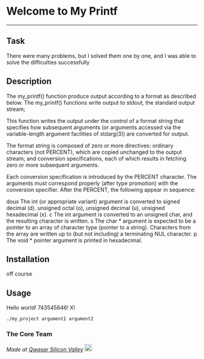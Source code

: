 # Welcome to My Printf
***

## Task
There were many problems, but I solved them one by one, and I was able to solve the difficulties successfully
## Description
The my_printf() function produce output according to a format as described below. The my_printf() functions write output to stdout, the standard output stream;

This function writes the output under the control of a format string that specifies how subsequent arguments (or arguments accessed via the variable-length argument facilities of stdarg(3)) are converted for output.

The format string is composed of zero or more directives: ordinary characters (not PERCENT), which are copied unchanged to the output stream; and conversion specifications, each of which results in fetching zero or more subsequent arguments.

Each conversion specification is introduced by the PERCENT character. The arguments must correspond properly (after type promotion) with the conversion specifier. After the PERCENT, the following appear in sequence:

doux The int (or appropriate variant) argument is converted to signed decimal (d). unsigned octal (o), unsigned decimal (u), unsigned hexadecimal (x).
c The int argument is converted to an unsigned char, and the resulting character is written.
s The char * argument is expected to be a pointer to an array of character type (pointer to a string). Characters from the array are written up to (but not including) a terminating NUL character.
p The void * pointer argument is printed in hexadecimal.

## Installation
off course
## Usage
Hello world!
743545646!
X!
```
./my_project argument1 argument2
```

### The Core Team


<span><i>Made at <a href='https://qwasar.io'>Qwasar Silicon Valley</a></i></span>
<span><img alt='Qwasar Silicon Valley Logo' src='https://storage.googleapis.com/qwasar-public/qwasar-logo_50x50.png' width='20px'></span>
